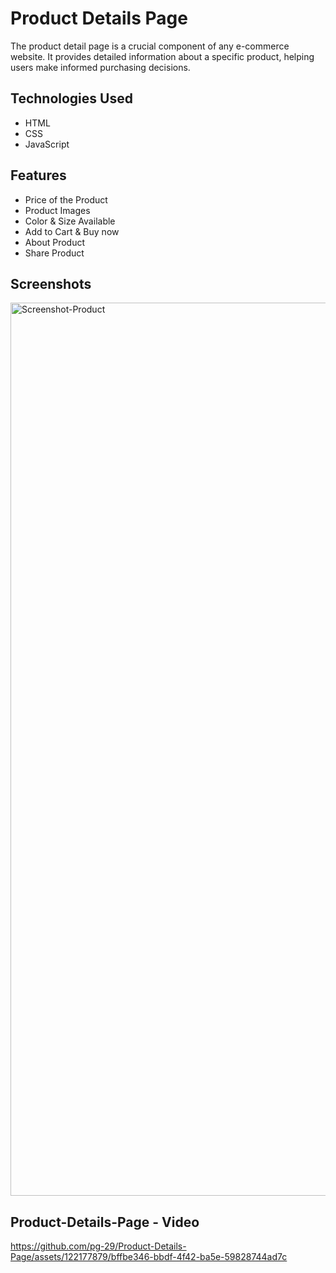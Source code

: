 # Product Details Page
The product detail page is a crucial component of any e-commerce website. It provides detailed information about a specific product, helping users make informed purchasing decisions.

## Technologies Used
- HTML
- CSS
- JavaScript

## Features
- Price of the Product
- Product Images
- Color & Size Available
- Add to Cart & Buy now
- About Product
- Share Product

## Screenshots
<img width="1429" alt="Screenshot-Product" src="https://github.com/pg-29/Product-Details-Page/assets/122177879/945486db-3872-4ad3-a4de-63f677400735">

## Product-Details-Page - Video
https://github.com/pg-29/Product-Details-Page/assets/122177879/bffbe346-bbdf-4f42-ba5e-59828744ad7c




